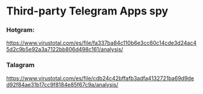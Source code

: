 # Third-party Telegram Apps spy

### Hotgram:

https://www.virustotal.com/es/file/fa337ba84c110b6e3cc60c14cde3d24ac45d2c9b5e92a3a7122bb806d498c161/analysis/


### Talagram


https://www.virustotal.com/es/file/cdb24c42bffafb3adfa4132721ba69d9ded92f84ae31b17cc9f8184e85f67c9a/analysis/
